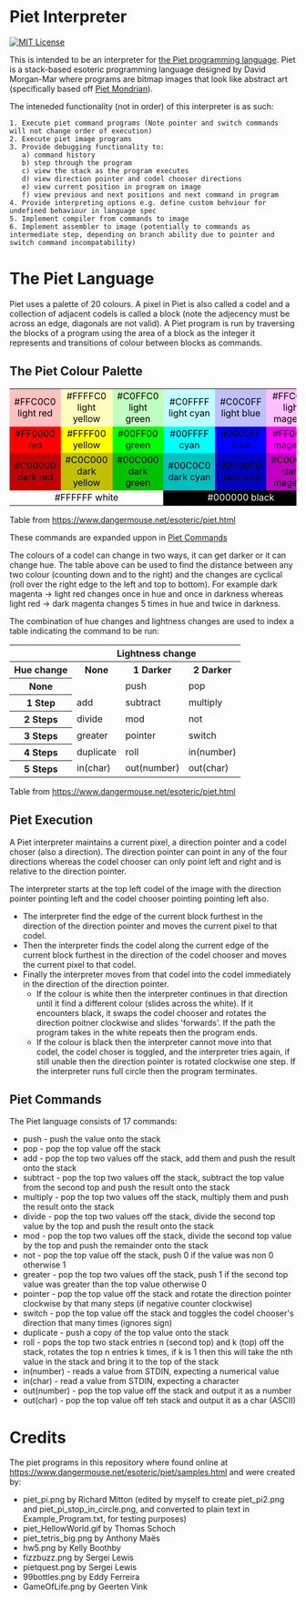 # Piet Interpreter
[![MIT License](https://img.shields.io/badge/license-MIT-blue.svg?style=flat)](http://choosealicense.com/licenses/mit/)

This is intended to be an interpreter for [the Piet programming language](https://esolangs.org/wiki/Piet "Piet Programming Language esoteric langauge Wiki"). Piet is a stack-based esoteric programming language designed by David Morgan-Mar where programs are bitmap images that look like abstract art (specifically based off [Piet Mondrian](https://en.wikipedia.org/wiki/Piet_Mondrian)).

The inteneded functionality (not in order) of this interpreter is as such:

    1. Execute piet command programs (Note pointer and switch commands will not change order of execution)
    2. Execute piet image programs
    3. Provide debugging functionality to:
       a) command history
       b) step through the program
       c) view the stack as the program executes
       d) view direction pointer and codel chooser directions
       e) view current position in program on image
       f) view previous and next positions and next command in program
    4. Provide interpreting options e.g. define custom behviour for undefined behaviour in language spec
    5. Implement compiler from commands to image
    6. Implement assembler to image (potentially to commands as intermediate step, depending on branch ability due to pointer and switch command incompatability)

# The Piet Language

Piet uses a palette of 20 colours. A pixel in Piet is also called a codel and a collection of adjacent codels is called a block (note the adjecency must be across an edge, diagonals are not valid). A Piet program is run by traversing the blocks of a program using the area of a block as the integer it represents and transitions of colour between blocks as commands.

## The Piet Colour Palette

<table align="center" font color="#000000">
    <tr>
		<td bgcolor="#FFC0C0" align="center"><font color="#000000">#FFC0C0<br>light red</font></td>
		<td bgcolor="#FFFFC0" align="center"><font color="#000000">#FFFFC0<br>light yellow</font></td>
		<td bgcolor="#C0FFC0" align="center"><font color="#000000">#C0FFC0<br>light green</font></td>
		<td bgcolor="#C0FFFF" align="center"><font color="#000000">#C0FFFF<br>light cyan</font></td>
		<td bgcolor="#C0C0FF" align="center"><font color="#000000">#C0C0FF<br>light blue</font></td>
		<td bgcolor="#FFC0FF" align="center"><font color="#000000">#FFC0FF<br>light magenta</font></td>
	</tr>
	<tr>
		<td bgcolor="#FF0000" align="center"><font color="#000000">#FF0000<br>red</font></td>
		<td bgcolor="#FFFF00" align="center"><font color="#000000">#FFFF00<br>yellow</font></td>
		<td bgcolor="#00FF00" align="center"><font color="#000000">#00FF00<br>green</font></td>
		<td bgcolor="#00FFFF" align="center"><font color="#000000">#00FFFF<br>cyan</font></td>
		<td bgcolor="#0000FF" align="center"><font color="#000000">#0000FF<br>blue</font></td>
		<td bgcolor="#FF00FF" align="center"><font color="#000000">#FF00FF<br>magenta</font></td>
	</tr>
	<tr>
		<td bgcolor="#C00000" align="center"><font color="#000000">#C00000<br>dark red</font></td>
		<td bgcolor="#C0C000" align="center"><font color="#000000">#C0C000<br>dark yellow</font></td>
		<td bgcolor="#00C000" align="center"><font color="#000000">#00C000<br>dark green</font></td>
		<td bgcolor="#00C0C0" align="center"><font color="#000000">#00C0C0<br>dark cyan</font></td>
		<td bgcolor="#0000C0" align="center"><font color="#000000">#0000C0<br>dark blue</font></td>
		<td bgcolor="#C000C0" align="center"><font color="#000000">#C000C0<br>dark magenta</font></td>
	</tr>
	<tr>
		<td bgcolor="#FFFFFF" align="center" colspan="3"><font color="#000000">#FFFFFF&nbsp;white</font></td>
		<td bgcolor="#000000" align="center" colspan="3"><font color="#FFFFFF">#000000&nbsp;black</font></td>
	</tr>
</table>

Table from https://www.dangermouse.net/esoteric/piet.html

These commands are expanded uppon in [Piet Commands](#piet-commands)

The colours of a codel can change in two ways, it can get darker or it can change hue. The table above can be used to find the distance between any two colour (counting down and to the right) and the changes are cyclical (roll over the right edge to the left and top to bottom). For example dark magenta -> light red changes once in hue and once in darkness whereas light red -> dark magenta changes 5 times in hue and twice in darkness.

The combination of hue changes and lightness changes are used to index a table indicating the command to be run:

<table><tr>
		<th>&nbsp;</th><th colspan="3">Lightness change</th>
	</tr>
	<tr>
		<th>Hue change</th>
        <th>None</th>
        <th>1 Darker</th>
        <th>2 Darker</th>
	</tr>
	<tr>
		<th>None</th>
        <td>&nbsp;</td>
        <td>push</td>
        <td>pop</td>
	</tr>
	<tr>
		<th>1 Step</th>
        <td>add</td>
        <td>subtract</td>
        <td>multiply</td>
	</tr>
	<tr>
		<th>2 Steps</th>
        <td>divide</td>
        <td>mod</td>
        <td>not</td>
	</tr>
	<tr>
		<th>3 Steps</th>
        <td>greater</td>
        <td>pointer</td>
        <td>switch</td>
	</tr>
	<tr>
		<th>4 Steps</th>
        <td>duplicate</td>
        <td>roll</td>
        <td>in(number)</td>
	</tr>
	<tr>
		<th>5 Steps</th>
        <td>in(char)</td>
        <td>out(number)</td>
        <td>out(char)</td>
	</tr>
</table>

Table from https://www.dangermouse.net/esoteric/piet.html

## Piet Execution

A Piet interpreter maintains a current pixel, a direction pointer and a codel choser (also a direction). The direction pointer can point in any of the four directions whereas the codel chooser can only point left and right and is relative to the direction pointer.

The interpreter starts at the top left codel of the image with the direction pointer pointing left and the codel chooser pointing pointing left also. 
   * The interpreter find the edge of the current block furthest in the direction of the direction pointer and moves the current pixel to that codel.
   * Then the interpreter finds the codel along the current edge of the current block furthest in the direction of the codel chooser and moves the current pixel to that codel.
   * Finally the interpreter moves from that codel into the codel immediately in the direction of the direction pointer.
      * If the colour is white then the interpreter continues in that direction until it find a different colour (slides across the white). If it encounters black, it swaps the codel chooser and rotates the direction poitner clockwise and slides 'forwards'. If the path the program takes in the white repeats then the program ends.
      * If the colour is black then the interpreter cannot move into that codel, the codel choser is toggled, and the interpreter tries again, if still unable then the direction pointer is rotated clockwise one step. If the interpreter runs full circle then the program terminates.

## Piet Commands

The Piet language consists of 17 commands:

   * push - push the value onto the stack
   * pop - pop the top value off the stack
   * add - pop the top two values off the stack, add them and push the result onto the stack
   * subtract - pop the top two values off the stack, subtract the top value from the second top and push the result onto the stack
   * multiply - pop the top two values off the stack, multiply them and push the result onto the stack
   * divide - pop the top two values off the stack, divide the second top value by the top and push the result onto the stack
   * mod - pop the top two values off the stack, divide the second top value by the top and push the remainder onto the stack
   * not - pop the top value off the stack, push 0 if the value was non 0 otherwise 1
   * greater - pop the top two values off the stack, push 1 if the second top value was greater than the top value otherwise 0
   * pointer - pop the top value off the stack and rotate the direction pointer clockwise by that many steps (if negative counter clockwise)
   * switch - pop the top value off the stack and toggles the codel chooser's direction that many times (ignores sign)
   * duplicate - push a copy of the top value onto the stack
   * roll - pops the top two stack entries n (second top) and k (top) off the stack, rotates the top n entries k times, if k is 1 then this will take the nth value in the stack and bring it to the top of the stack
   * in(number) - reads a value from STDIN, expecting a numerical value
   * in(char) - read a value from STDIN, expecting a character
   * out(number) - pop the top value off the stack and output it as a number
   * out(char) - pop the top value off teh stack and output it as a char (ASCII)

# Credits

The piet programs in this repository where found online at https://www.dangermouse.net/esoteric/piet/samples.html and were created by:

   * piet_pi.png by Richard Mitton (edited by myself to create piet_pi2.png and piet_pi_stop_in_circle.png, and converted to plain text in Example_Program.txt, for testing purposes)
   * piet_HellowWorld.gif by Thomas Schoch
   * piet_tetris_big.png by Anthony Maës
   * hw5.png by Kelly Boothby
   * fizzbuzz.png by Sergei Lewis
   * pietquest.png by Sergei Lewis
   * 99bottles.png by Eddy Ferreira
   * GameOfLife.png by Geerten Vink